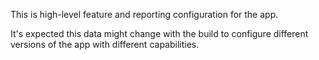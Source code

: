 This is high-level feature and reporting configuration for the app.

It's expected this data might change with the build to configure different versions of the app with
different capabilities.

